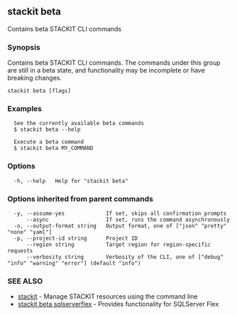## stackit beta

Contains beta STACKIT CLI commands

### Synopsis

Contains beta STACKIT CLI commands.
The commands under this group are still in a beta state, and functionality may be incomplete or have breaking changes.

```
stackit beta [flags]
```

### Examples

```
  See the currently available beta commands
  $ stackit beta --help

  Execute a beta command
  $ stackit beta MY_COMMAND
```

### Options

```
  -h, --help   Help for "stackit beta"
```

### Options inherited from parent commands

```
  -y, --assume-yes             If set, skips all confirmation prompts
      --async                  If set, runs the command asynchronously
  -o, --output-format string   Output format, one of ["json" "pretty" "none" "yaml"]
  -p, --project-id string      Project ID
      --region string          Target region for region-specific requests
      --verbosity string       Verbosity of the CLI, one of ["debug" "info" "warning" "error"] (default "info")
```

### SEE ALSO

* [stackit](./stackit.md)	 - Manage STACKIT resources using the command line
* [stackit beta sqlserverflex](./stackit_beta_sqlserverflex.md)	 - Provides functionality for SQLServer Flex

